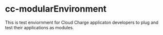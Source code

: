 # cc-modularEnvironment
This is test enviornment for Cloud Charge applicaton developers to plug and test their applications as modules.
